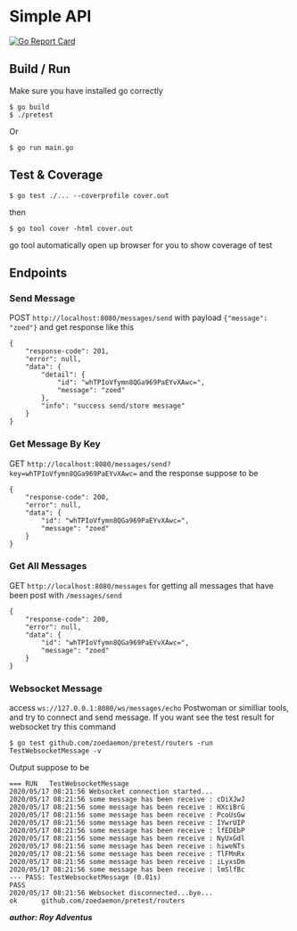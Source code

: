 # Simple API
[![Go Report Card](https://goreportcard.com/badge/github.com/zoedaemon/pretest?style=flat-square)](https://goreportcard.com/report/github.com/zoedaemon/pretest)
## Build / Run
Make sure you have installed go correctly
```
$ go build
$ ./pretest
``` 
Or
```
$ go run main.go
```
## Test & Coverage
```
$ go test ./... --coverprofile cover.out
```
then 
```
$ go tool cover -html cover.out 
```
go tool automatically open up browser for you to show coverage of test

## Endpoints
### Send Message
POST ```http://localhost:8080/messages/send```
with payload ```{"message": "zoed"}```
and get response like this
```
{
    "response-code": 201,
    "error": null,
    "data": {
        "detail": {
            "id": "whTPIoVfymn8QGa969PaEYvXAwc=",
            "message": "zoed"
        },
        "info": "success send/store message"
    }
}
```
### Get Message By Key
GET ```http://localhost:8080/messages/send?key=whTPIoVfymn8QGa969PaEYvXAwc=```
and the response suppose to be
```
{
    "response-code": 200,
    "error": null,
    "data": {
        "id": "whTPIoVfymn8QGa969PaEYvXAwc=",
        "message": "zoed"
    }
}
```
### Get All Messages
GET ```http://localhost:8080/messages```
for getting all messages that have been post with ```/messages/send``` 
```
{
    "response-code": 200,
    "error": null,
    "data": {
        "id": "whTPIoVfymn8QGa969PaEYvXAwc=",
        "message": "zoed"
    }
}
```
### Websocket Message
access ```ws://127.0.0.1:8080/ws/messages/echo``` Postwoman or similliar tools, and try to connect and send message.
If you want see the test result for websocket try this command
```
$ go test github.com/zoedaemon/pretest/routers -run TestWebsocketMessage -v 
```
Output suppose to be
```
=== RUN   TestWebsocketMessage
2020/05/17 08:21:56 Websocket connection started...
2020/05/17 08:21:56 some message has been receive : cDiXJwJ
2020/05/17 08:21:56 some message has been receive : HXciBrG
2020/05/17 08:21:56 some message has been receive : PcoUsGw
2020/05/17 08:21:56 some message has been receive : IYwrUIP
2020/05/17 08:21:56 some message has been receive : lfEDEbP
2020/05/17 08:21:56 some message has been receive : NyUxGdl
2020/05/17 08:21:56 some message has been receive : hiweNTs
2020/05/17 08:21:56 some message has been receive : TlFMnRx
2020/05/17 08:21:56 some message has been receive : iLyxsDm
2020/05/17 08:21:56 some message has been receive : lmSlfBc
--- PASS: TestWebsocketMessage (0.01s)
PASS
2020/05/17 08:21:56 Websocket disconnected...bye...
ok      github.com/zoedaemon/pretest/routers
```

***author: Roy Adventus***
